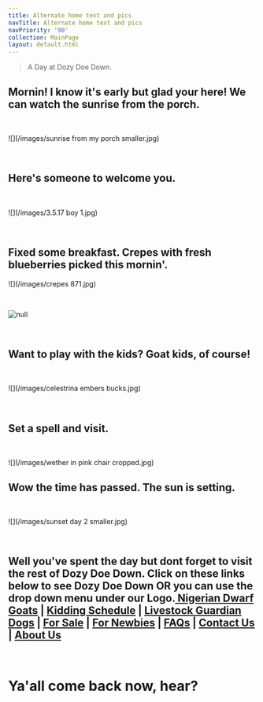 ```yaml
---
title: Alternate home text and pics
navTitle: Alternate home text and pics
navPriority: '90'
collection: MainPage
layout: default.html
---
```

> A Day at Dozy Doe Down.

## Mornin! I know it's early but glad your here! We can watch the sunrise from the porch.

<br />

![](/images/sunrise from my porch smaller.jpg)

<br />

## Here's someone to welcome you.

<br />

![](/images/3.5.17 boy 1.jpg)

<br />

## Fixed some breakfast. Crepes with fresh blueberries picked this mornin'.

![](/images/crepes 871.jpg)

<br />

![null](/images/blueberries.jpg)

<br />

## Want to play with the kids? Goat kids, of course!

<br />

![](/images/celestrina embers bucks.jpg)

<br />

## Set a spell and visit.

<br />

![](/images/wether in pink chair cropped.jpg)

## Wow the time has passed.  The sun is setting.

<br />

![](/images/sunset day 2  smaller.jpg)

<br />

## Well you've spent the day but dont forget to visit the rest of Dozy Doe Down.  Click on these links below to see Dozy Doe Down OR you can use the drop down menu under our Logo.[ Nigerian Dwarf Goats](goats.html) | [Kidding Schedule](kidding-sched.html) | [Livestock Guardian Dogs](livestockgardiandogs) | [For Sale](for-sale2.html) | [For Newbies](for-newbies.html) | [FAQs](frequently-asked-questions.html) | [Contact Us](contactus) | [About Us ](about-us.html)

<br />

# Ya'all come back now, hear?
